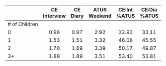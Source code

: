 
|                      | CE<br>Interview |  CE<br>Diary | ATUS<br>Weekend | CE:Int<br>%ATUS | CE:Dia<br>%ATUS |
| -------------------- | :----------: | :----------: | :----------: | :----------: | :----------: |
| # of Children        |              |              |              |              |              |
| 0                    |         0.96 |         0.97 |         2.92 |        32.93 |        33.11 |
| 1                    |         1.53 |         1.51 |         3.32 |        46.08 |        45.55 |
| 2                    |         1.70 |         1.69 |         3.39 |        50.17 |        49.87 |
| 3+                   |         1.88 |         1.89 |         3.51 |        53.40 |        53.81 |

